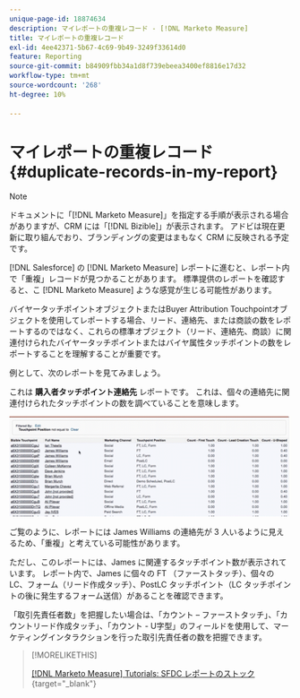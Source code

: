 ```yaml
---
unique-page-id: 18874634
description: マイレポートの重複レコード - [!DNL Marketo Measure]
title: マイレポートの重複レコード
exl-id: 4ee42371-5b67-4c69-9b49-3249f33614d0
feature: Reporting
source-git-commit: b84909fbb34a1d8f739ebeea3400ef8816e17d32
workflow-type: tm+mt
source-wordcount: '268'
ht-degree: 10%

---
```


# マイレポートの重複レコード {#duplicate-records-in-my-report}

>[!NOTE]
>
>ドキュメントに「[!DNL Marketo Measure]」を指定する手順が表示される場合がありますが、CRM には「[!DNL Bizible]」が表示されます。 アドビは現在更新に取り組んでおり、ブランディングの変更はまもなく CRM に反映される予定です。

[!DNL Salesforce] の [!DNL Marketo Measure] レポートに進むと、レポート内で「重複」レコードが見つかることがあります。 標準提供のレポートを確認すると、こ [!DNL Marketo Measure] ような感覚が生じる可能性があります。

バイヤータッチポイントオブジェクトまたはBuyer Attribution Touchpointオブジェクトを使用してレポートする場合、リード、連絡先、または商談の数をレポートするのではなく、これらの標準オブジェクト（リード、連絡先、商談）に関連付けられたバイヤータッチポイントまたはバイヤ属性タッチポイントの数をレポートすることを理解することが重要です。

例として、次のレポートを見てみましょう。

これは **購入者タッチポイント連絡先** レポートです。 これは、個々の連絡先に関連付けられたタッチポイントの数を調べていることを意味します。

![](assets/1.gif)

ご覧のように、レポートには James Williams の連絡先が 3 人いるように見えるため、「重複」と考えている可能性があります。

ただし、このレポートには、James に関連するタッチポイント数が表示されています。 レポート内で、James に個々の FT （ファーストタッチ）、個々の LC、フォーム（リード作成タッチ）、PostLC タッチポイント（LC タッチポイントの後に発生するフォーム送信）があることを確認できます。

「取引先責任者数」を把握したい場合は、「カウント – ファーストタッチ」、「カウントリード作成タッチ」、「カウント - U字型」のフィールドを使用して、マーケティングインタラクションを行った取引先責任者の数を把握できます。

>[!MORELIKETHIS]
>
>[[!DNL Marketo Measure] Tutorials: SFDC レポートのストック &#x200B;](https://experienceleague.adobe.com/ja/docs/marketo-measure-learn/tutorials/onboarding/marketo-measure-102/stock-salesforce-reports){target="_blank"}
